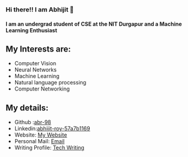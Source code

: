 ### Hi there!! I am Abhijit 👋

#### I am an undergrad student of CSE at the NIT Durgapur and a Machine Learning Enthusiast

## My Interests are:

- Computer Vision
- Neural Networks
- Machine Learning
- Natural language processing
- Computer Networking

## My details:

- Github :[abr-98](https://github.com/abr-98)
- Linkedin:[abhijit-roy-57a7b1169](https://www.linkedin.com/in/abhijit-roy-57a7b1169/)
- Website: [My Website](https://abhijitroy1998.wixsite.com/abhijitcv)
- Personal Mail: [Email](https://mail.google.com/mail/u/0/?view=cm&fs=1&tf=1&source=mailto&to=abhijitroy1998@gmail.com)
- Writing Profile: [Tech Writing](https://medium.com/@myac.abhijit) 


